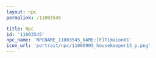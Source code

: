```yaml
---
layout: npc
permalink: /11003545

title: Npc
id: '11003545'
npc_name: 'NPCNAME_11003545_NAME:[F]Timaion01'
icon_url: 'portrait/npc/11000905_housekeeper13_p.png'
---
```

